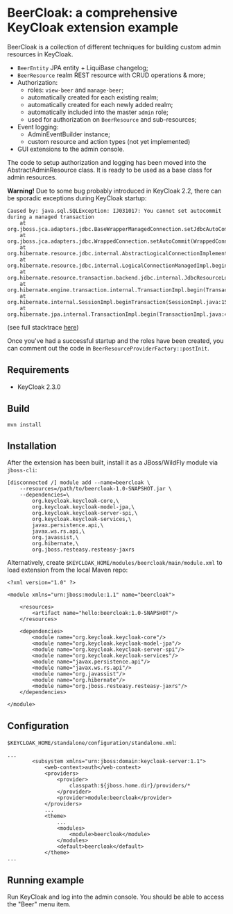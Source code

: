 # BeerCloak: a comprehensive KeyCloak extension example

BeerCloak is a collection of different techniques for building custom admin resources in KeyCloak.

* `BeerEntity` JPA entity + LiquiBase changelog;
* `BeerResource` realm REST resource with CRUD operations & more;
* Authorization:
  * roles: `view-beer` and `manage-beer`;
  * automatically created for each existing realm;
  * automatically created for each newly added realm;
  * automatically included into the master `admin` role;
  * used for authorization on `BeerResource` and sub-resources;
* Event logging:
  * AdminEventBuilder instance;
  * custom resource and action types (not yet implemented)
* GUI extensions to the admin console.

The code to setup authorization and logging has been moved into the AbstractAdminResource class. It is ready to be used as a base class for admin resources.

**Warning!** Due to some bug probably introduced in KeyCloak 2.2, there can be sporadic exceptions during KeyCloak startup:
```
Caused by: java.sql.SQLException: IJ031017: You cannot set autocommit during a managed transaction
	at org.jboss.jca.adapters.jdbc.BaseWrapperManagedConnection.setJdbcAutoCommit(BaseWrapperManagedConnection.java:994)
	at org.jboss.jca.adapters.jdbc.WrappedConnection.setAutoCommit(WrappedConnection.java:787)
	at org.hibernate.resource.jdbc.internal.AbstractLogicalConnectionImplementor.begin(AbstractLogicalConnectionImplementor.java:67)
	at org.hibernate.resource.jdbc.internal.LogicalConnectionManagedImpl.begin(LogicalConnectionManagedImpl.java:238)
	at org.hibernate.resource.transaction.backend.jdbc.internal.JdbcResourceLocalTransactionCoordinatorImpl$TransactionDriverControlImpl.begin(JdbcResourceLocalTransactionCoordinatorImpl.java:214)
	at org.hibernate.engine.transaction.internal.TransactionImpl.begin(TransactionImpl.java:52)
	at org.hibernate.internal.SessionImpl.beginTransaction(SessionImpl.java:1512)
	at org.hibernate.jpa.internal.TransactionImpl.begin(TransactionImpl.java:45)
```
(see full stacktrace [here](http://pastebin.com/ETtPqXQk))

Once you've had a successful startup and the roles have been created, you can comment out the code in `BeerResourceProviderFactory::postInit`.

## Requirements

* KeyCloak 2.3.0

## Build

`mvn install`

## Installation

After the extension has been built, install it as a JBoss/WildFly module via `jboss-cli`:

```
[disconnected /] module add --name=beercloak \
    --resources=/path/to/beercloak-1.0-SNAPSHOT.jar \
    --dependencies=\
        org.keycloak.keycloak-core,\
        org.keycloak.keycloak-model-jpa,\
        org.keycloak.keycloak-server-spi,\
        org.keycloak.keycloak-services,\
        javax.persistence.api,\
        javax.ws.rs.api,\
        org.javassist,\
        org.hibernate,\
        org.jboss.resteasy.resteasy-jaxrs
```

Alternatively, create `$KEYCLOAK_HOME/modules/beercloak/main/module.xml` to load extension from the local Maven repo:

```
<?xml version="1.0" ?>

<module xmlns="urn:jboss:module:1.1" name="beercloak">

    <resources>
        <artifact name="hello:beercloak:1.0-SNAPSHOT"/>
    </resources>

    <dependencies>
        <module name="org.keycloak.keycloak-core"/>
        <module name="org.keycloak.keycloak-model-jpa"/>
        <module name="org.keycloak.keycloak-server-spi"/>
        <module name="org.keycloak.keycloak-services"/>
        <module name="javax.persistence.api"/>
        <module name="javax.ws.rs.api"/>
        <module name="org.javassist"/>
        <module name="org.hibernate"/>
        <module name="org.jboss.resteasy.resteasy-jaxrs"/>
    </dependencies>

</module>
```

## Configuration

`$KEYCLOAK_HOME/standalone/configuration/standalone.xml`:

```
...
        <subsystem xmlns="urn:jboss:domain:keycloak-server:1.1">
            <web-context>auth</web-context>
            <providers>
                <provider>
                    classpath:${jboss.home.dir}/providers/*
                </provider>
                <provider>module:beercloak</provider>
            </providers>
            ...
            <theme>
                ...
                <modules>
                    <module>beercloak</module>
                </modules>
                <default>beercloak</default>
            </theme>
...
```

## Running example

Run KeyCloak and log into the admin console. You should be able to access the "Beer" menu item.
